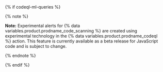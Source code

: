 {% if codeql-ml-queries %}

{% note %}

**Note:** Experimental alerts for {% data variables.product.prodname_code_scanning %} are created using experimental technology in the {% data variables.product.prodname_codeql %} action. This feature is currently available as a beta release for JavaScript code and is subject to change. 

{% endnote %}

{% endif %}
